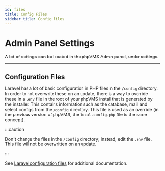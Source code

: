 ```yaml
---
id: files
title: Config Files
sidebar_title: Config Files
---
```


# Admin Panel Settings

A lot of settings can be located in the phpVMS Admin panel, under settings.

---

## Configuration Files

Laravel has a lot of basic configuration in PHP files in the `/config`
directory. In order to not overwrite these on an update, there is a way to
override these in a `.env` file in the root of your phpVMS install that is
generated by the installer. This contains information such as the database,
mail, and select configs from the `/config` directory. This file is used as an
override (in the previous version of phpVMS, the `local.config.php` file is the
same concept).

:::caution

Don't change the files in the `/config` directory; instead, edit the `.env`
file. This file will not be overwritten on an update.

:::

See [Laravel configuration files](https://laravel.com/docs/9.x/configuration)
for additional documentation.
